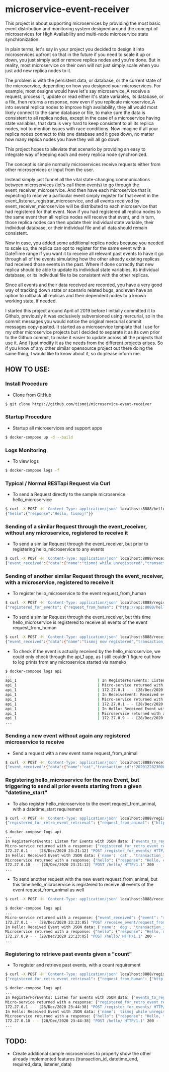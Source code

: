# microservice-event-receiver

This project is about supporting microservices by providing the most basic event distribution and monitoring system designed around the concept of microservices for High Availability and multi-node microservice state synchronization.

In plain terms, let's say in your project you decided to design it into microservices upfront so that in the future if you need to scale it up or down, you just simply add or remove replica nodes and you're done. But in reality, most microservice on their own will not just simply scale when you just add new replica nodes to it.

The problem is with the persistent data, or database, or the current state of the microservice, depending on how you designed your microservices. For example, most designs would have let's say microservice_A receive a request, process it, update or read either it's state variables, its database, or a file, then returns a response, now even if you replicate microservice_A into several replica nodes to improve high availability, they all would most likely connect to the same database or file, to make sure the data is consistent to all replica nodes, except in the case of a microservice having state variables, that data is very hard to keep consistent to all its replica nodes, not to mention issues with race conditions. Now imagine if all your replica nodes connect to this one database and it goes down, no matter how many replica nodes you have they will all go down.

This project hopes to alleviate that scenario by providing an easy to integrate way of keeping each and every replica node synchronized.

The concept is simple normally microservices receive requests either from other microservices or input from the user.

Instead simply just funnel all the vital state-changing communications between microservices (let's call them events) to go through the event_receiver_microservice. And then have each microservice that is expecting to receive a particular event simply register for that event in the event_listener_registrar_microservice, and all events received by event_receiver_microservice will be distributed to each microservice that had registered for that event. Now if you had registered all replica nodes to the same event then all replica nodes will receive that event, and in turn, those replica nodes can then update their individual state variable, their individual database, or their individual file and all data should remain consistent.

Now in case, you added some additional replica nodes because you needed to scale up, the replica can opt to register for the same event with a DateTime range if you want it to receive all relevant past events to have it go through all of the events simulating how the other already existing replicas had received those events in the past. Where if done correctly that new replica should be able to update its individual state variables, its individual database, or its individual file to be consistent with the other replicas.

Since all events and their data received are recorded, you have a very good way of tracking down state or scenario related bugs, and even have an option to rollback all replicas and their dependent nodes to a known working state, if needed.

I started this project around April of 2019 before I initially committed it to Github, previously it was exclusively subversioned using mercurial, so in the commit messages you would notice the original mercurial commit messages copy-pasted. It started as a microservice template that I use for my other microservice projects but I decided to separate it as its own prior to the Github commit, to make it easier to update across all the projects that use it. And I just modify it as the needs from the different projects arises. So if you know of any other similar opensource project out there doing the same thing, I would like to know about it, so do please inform me.

## HOW TO USE:

### Install Procedure
- Clone from GitHub
```bash
$ git clone https://github.com/tismoj/microservice-event-receiver
```

### Startup Procedure
- Startup all microservices and support apps
```bash
$ docker-compose up -d --build
```

### Logs Monitoring
- To view logs
```bash
$ docker-compose logs -f
```

### Typical / Normal RESTapi Request via Curl
- To send a Request directly to the sample microservice hello_microservice
```bash
$ curl -X POST -H 'Content-Type: application/json' localhost:8888/hello/ -d '{"name": "tismoj"}'
{"hello":{"response":"Hello, tismoj!"}}
```

### Sending of a similar Request through the event_receiver, without any microservice, registered to receive it
- To send a similar Request through the event_receiver, but prior to registering hello_microservice to any events
```bash
$ curl -X POST -H 'Content-Type: application/json' localhost:8888/receive_event/request_from_human -d '{"name": "tismoj while unregistered"}'
{"event_received":{"data":{"name":"tismoj while unregistered","transaction_id":"20201228220527.235058"},"event":"request_from_human:20201228220527.235058"}}
```

### Sending of another similar Request through the event_receiver, with a microservice, registered to receive it
- To register hello_microservice to the event request_from_human
```bash
$ curl -X POST -H 'Content-Type: application/json' localhost:8888/register_for_events/ -d '{"events_to_register": [{"event": "request_from_human", "urls_to_register": [{"url": "http://api:8080/hello/"}]}]}'
{"registered_for_events": {"request_from_human": {"http://api:8080/hello/": {}}}}
```

- To send a similar Request through the event_receiver, but this time hello_microservice is registered to receive all events of the event request_from_human
```bash
$ curl -X POST -H 'Content-Type: application/json' localhost:8888/receive_event/request_from_human -d '{"name": "tismoj now registered"}'
{"event_received":{"data":{"name":"tismoj now registered","transaction_id":"20201228220741.306084"},"event":"request_from_human:20201228220741.306084"}}
```

- To check if the event is actually received by the hello_microservice, we could only check through the api_1 app, as I still couldn't figure out how to log prints from any microservice started via nameko
```bash
$ docker-compose logs api
...
api_1                                    | In RegisterForEvents: Listen for Events with JSON data: {'events_to_register': [{'event': 'request_from_human', 'urls_to_register': [{'url': 'http://api:8080/hello/'}]}]}
api_1                                    | Micro-service returned with a response: {"registered_for_events": {"request_from_human": {"http://api:8080/hello/": {}}}}
api_1                                    | 172.27.0.1 - - [28/Dec/2020 22:07:24] "POST /register_for_events/ HTTP/1.1" 200 -
api_1                                    | In ReceiveEvent: Received event: request_from_human, with JSON data: {'name': 'tismoj now registered'}
api_1                                    | Micro-service returned with a response: {"event_received": {"event": "request_from_human:20201228220741.306084", "data": {"name": "tismoj now registered", "transaction_id": "20201228220741.306084"}}}
api_1                                    | 172.27.0.1 - - [28/Dec/2020 22:07:41] "POST /receive_event/request_from_human HTTP/1.1" 200 -
api_1                                    | In Hello: Received Event with JSON data: {'name': 'tismoj now registered', 'transaction_id': '20201228220741.306084'}
api_1                                    | Microservice returned with a response: {"hello": {"response": "Hello, tismoj now registered!"}}
api_1                                    | 172.27.0.9 - - [28/Dec/2020 22:07:41] "POST /hello/ HTTP/1.1" 200 -
...
```
### Sending a new event without again any registered microservice to receive
- Send a request with a new event name request_from_animal
```bash
$ curl -X POST -H 'Content-Type: application/json' localhost:8888/receive_event/request_from_animal -d '{"name": "cat"}'
{"event_received":{"data":{"name":"cat","transaction_id":"20201228230007.695724"},"event":"request_from_animal:20201228230007.695724"}}
```

### Registering hello_microservice for the new Event, but triggering to send all prior events starting from a given "datetime_start"
- To also register hello_microservice to the event request_from_animal, with a datetime_start requirement
```bash
$ curl -X POST -H 'Content-Type: application/json' localhost:8888/register_for_events/ -d '{"events_to_register": [{"event": "request_from_animal", "urls_to_register": [{"url": "http://api:8080/hello/", "datetime_start": "20201228230007.0"}]}]}'
{"registered_for_retro_event_retrieval": {"request_from_animal": {"http://api:8080/hello/": {"datetime_start": "20201228230007.0"}}}}
```
```bash
$ docker-compose logs api
...
In RegisterForEvents: Listen for Events with JSON data: {'events_to_register': [{'event': 'request_from_animal', 'urls_to_register': [{'url': 'http://api:8080/hello/', 'datetime_start': '20201228230007.0'}]}]}
Micro-service returned with a response: {"registered_for_retro_event_retrieval": {"request_from_animal": {"http://api:8080/hello/": {"datetime_start": "20201228230007.0"}}}}
172.27.0.1 - - [28/Dec/2020 23:21:12] "POST /register_for_events/ HTTP/1.1" 200 -
In Hello: Received Event with JSON data: {'name': 'cat', 'transaction_id': '20201228230007.695724'}
Microservice returned with a response: {"hello": {"response": "Hello, cat!"}}
172.27.0.10 - - [28/Dec/2020 23:21:12] "POST /hello/ HTTP/1.1" 200 -
...
```


- To send another request with the new event request_from_animal, but this time hello_microservice is registered to receive all events of the event request_from_animal as well
```bash
$ curl -X POST -H 'Content-Type: application/json' localhost:8888/receive_event/request_from_animal -d '{"name": "dog"}'{"event_received":{"data":{"name":"dog","transaction_id":"20201228232305.280595"},"event":"request_from_animal:20201228232305.280595"}}
```
```bash
$ docker-compose logs api
...
Micro-service returned with a response: {"event_received": {"event": "request_from_animal:20201228232305.280595", "data": {"name": "dog", "transaction_id": "20201228232305.280595"}}}
172.27.0.1 - - [28/Dec/2020 23:23:05] "POST /receive_event/request_from_animal HTTP/1.1" 200 -
In Hello: Received Event with JSON data: {'name': 'dog', 'transaction_id': '20201228232305.280595'}
Microservice returned with a response: {"hello": {"response": "Hello, dog!"}}
172.27.0.9 - - [28/Dec/2020 23:23:05] "POST /hello/ HTTP/1.1" 200 -
...
```

### Registering to retrieve past events given a "count"
- To register and retrieve past events, with a count requirement
```bash
$ curl -X POST -H 'Content-Type: application/json' localhost:8888/register_for_events/ -d '{"events_to_register": [{"event": "request_from_human", "urls_to_register": [{"url": "http://api:8080/hello/", "datetime_start": "20200101000000.0", "count": 1}]}]}'
{"registered_for_retro_event_retrieval": {"request_from_human": {"http://api:8080/hello/": {"datetime_start": "20200101000000.0", "count": 1}}}}
```
```bash
$ docker-compose logs api
...
In RegisterForEvents: Listen for Events with JSON data: {'events_to_register': [{'event': 'request_from_human', 'urls_to_register': [{'url': 'http://api:8080/hello/', 'datetime_start': '20200101000000.0', 'count': 1}]}]}
Micro-service returned with a response: {"registered_for_retro_event_retrieval": {"request_from_human": {"http://api:8080/hello/": {"datetime_start": "20200101000000.0", "count": 1}}}}
172.27.0.1 - - [28/Dec/2020 23:44:38] "POST /register_for_events/ HTTP/1.1" 200 -
In Hello: Received Event with JSON data: {'name': 'tismoj while unregistered', 'transaction_id': '20201228220527.235058'}
Microservice returned with a response: {"hello": {"response": "Hello, tismoj while unregistered!"}}
172.27.0.10 - - [28/Dec/2020 23:44:38] "POST /hello/ HTTP/1.1" 200 -
...
```

## TODO:
- Create additional sample microservices to properly show the other already implemented features (transaction_id, datetime_end, required_data, listener_data)

